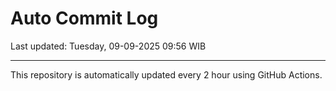 # Auto Commit Log

Last updated: Tuesday, 09-09-2025 09:56 WIB

---

This repository is automatically updated every 2 hour using GitHub Actions.
